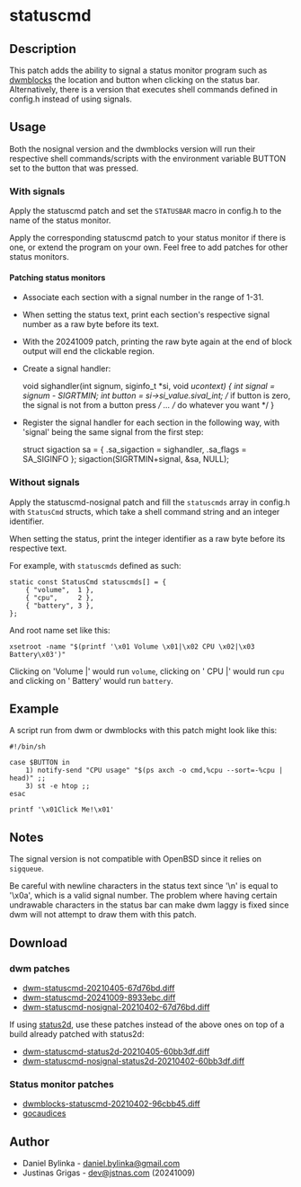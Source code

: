 statuscmd
=========

Description
-----------
This patch adds the ability to signal a status monitor program such as
[dwmblocks](https://github.com/torrinfail/dwmblocks) the location and button
when clicking on the status bar. Alternatively, there is a version that
executes shell commands defined in config.h instead of using signals.

Usage
-----
Both the nosignal version and the dwmblocks version will run their respective
shell commands/scripts with the environment variable BUTTON set to the button
that was pressed.

### With signals
Apply the statuscmd patch and set the `STATUSBAR` macro in config.h
to the name of the status monitor.

Apply the corresponding statuscmd patch to your status monitor if there is
one, or extend the program on your own. Feel free to add patches for other
status monitors.

#### Patching status monitors
* Associate each section with a signal number in the range of 1-31.
* When setting the status text, print each section's respective signal number
  as a raw byte before its text.
* With the 20241009 patch, printing the raw byte again at the end of block
	output will end the clickable region.
* Create a signal handler:

	void sighandler(int signum, siginfo_t *si, void *ucontext)
	{
		int signal = signum - SIGRTMIN;
		int button = si->si_value.sival_int; /* if button is zero, the signal is not from a button press */
		... /* do whatever you want */
	}

* Register the signal handler for each section in the following way, with
  'signal' being the same signal from the first step:

	struct sigaction sa = { .sa_sigaction = sighandler, .sa_flags = SA_SIGINFO };
	sigaction(SIGRTMIN+signal, &sa, NULL);

### Without signals
Apply the statuscmd-nosignal patch and fill the `statuscmds` array in config.h
with `StatusCmd` structs, which take a shell command string and an integer
identifier.

When setting the status, print the integer identifier as a raw byte before its
respective text.

For example, with `statuscmds` defined as such:

	static const StatusCmd statuscmds[] = {
		{ "volume",  1 },
		{ "cpu",     2 },
		{ "battery", 3 },
	};

And root name set like this:

	xsetroot -name "$(printf '\x01 Volume \x01|\x02 CPU \x02|\x03 Battery\x03')"

Clicking on 'Volume |' would run `volume`, clicking on ' CPU |'
would run `cpu` and clicking on ' Battery' would run `battery`.

Example
-------
A script run from dwm or dwmblocks with this patch might look like this:

	#!/bin/sh

	case $BUTTON in
		1) notify-send "CPU usage" "$(ps axch -o cmd,%cpu --sort=-%cpu | head)" ;;
		3) st -e htop ;;
	esac

	printf '\x01Click Me!\x01'

Notes
-----
The signal version is not compatible with OpenBSD since it relies on `sigqueue`.

Be careful with newline characters in the status text since '\n' is equal to
'\x0a', which is a valid signal number. The problem where having certain
undrawable characters in the status bar can make dwm laggy is fixed since dwm
will not attempt to draw them with this patch.

Download
--------
### dwm patches
* [dwm-statuscmd-20210405-67d76bd.diff](dwm-statuscmd-20210405-67d76bd.diff)
* [dwm-statuscmd-20241009-8933ebc.diff](./dwm-statuscmd-20241009-8933ebc.diff)
* [dwm-statuscmd-nosignal-20210402-67d76bd.diff](dwm-statuscmd-nosignal-20210402-67d76bd.diff)

If using [status2d](https://dwm.suckless.org/patches/status2d/), use these patches instead of the
above ones on top of a build already patched with status2d:

* [dwm-statuscmd-status2d-20210405-60bb3df.diff](dwm-statuscmd-status2d-20210405-60bb3df.diff)
* [dwm-statuscmd-nosignal-status2d-20210402-60bb3df.diff](dwm-statuscmd-nosignal-status2d-20210402-60bb3df.diff)

### Status monitor patches
* [dwmblocks-statuscmd-20210402-96cbb45.diff](dwmblocks-statuscmd-20210402-96cbb45.diff)
* [gocaudices](https://github.com/LordRusk/gocaudices/tree/master/patches/statuscmd)

Author
------
* Daniel Bylinka - <daniel.bylinka@gmail.com>
* Justinas Grigas - <dev@jstnas.com> (20241009)

